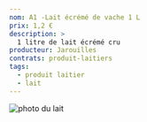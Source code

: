 ```yaml
---
nom: A1 -Lait écrémé de vache 1 L
prix: 1,2 €
description: >
  1 litre de lait écrémé cru
producteur: Jarouilles
contrats: produit-laitiers
tags: 
  - produit laitier
  - lait
---
```


![photo du lait](./media/lait.jpg)
